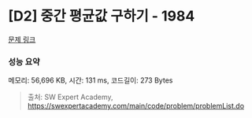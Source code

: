 # [D2] 중간 평균값 구하기 - 1984 

[문제 링크](https://swexpertacademy.com/main/code/problem/problemDetail.do?contestProbId=AV5Pw_-KAdcDFAUq) 

### 성능 요약

메모리: 56,696 KB, 시간: 131 ms, 코드길이: 273 Bytes



> 출처: SW Expert Academy, https://swexpertacademy.com/main/code/problem/problemList.do